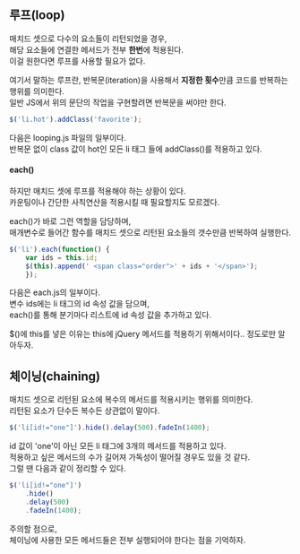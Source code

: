 ## 루프(loop)

<p>
매치드 셋으로 다수의 요소들이 리턴되었을 경우,<br />
해당 요소들에 연결한 메서드가 전부 <b>한번</b>에 적용된다.<br />
이걸 원한다면 루프를 사용할 필요가 없다.
</p>

<p>
여기서 말하는 루프란, 반복문(iteration)을 사용해서
<b>지정한 횟수</b>만큼 코드를 반복하는 행위를 의미한다.<br />
일반 JS에서 위의 문단의 작업을 구현할려면
반복문을 써야만 한다.
</p>

```javascript
$('li.hot').addClass('favorite');
```

<p>
다음은 looping.js 파일의 일부이다.<br />
반복문 없이 class 값이 hot인 모든 li 태그 들에 addClass()를 적용하고 있다.
</p>

#### each()

<p>
하지만 매치드 셋에 루프를 적용해야 하는 상황이 있다.<br />
카운팅이나 간단한 사칙연산을 적용시킬 때 필요할지도 모르겠다. 
</p>

<p>
each()가 바로 그런 역할을 담당하며,<br />
매개변수로 들어간 함수를 매치드 셋으로 리턴된 요소들의 갯수만큼 반복하여 실행한다. 
</p>

```javascript
$('li').each(function() {
    var ids = this.id;
    $(this).append(' <span class="order">' + ids + '</span>');
    });
```
<p>
다음은 each.js의 일부이다.<br />
변수 ids에는 li 태그의 id 속성 값을 담으며,<br />
each()를 통해 분기마다 리스트에 id 속성 값을 추가하고 있다.
</p>

<p>
$()에 this를 넣은 이유는
this에 jQuery 메서드를 적용하기 위해서이다.. 정도로만 알아두자.
</p>


## 체이닝(chaining)

<p>
매치드 셋으로 리턴된 요소에 복수의 메서드를 적용시키는 행위를 의미한다.<br />리턴된 요소가 단수든 복수든 상관없이 말이다.
</p>


```javascript
$('li[id!="one"]').hide().delay(500).fadeIn(1400);
```
<p>
id 값이 'one'이 아닌 모든 li 태그에 3개의 메서드를 적용하고 있다.<br />
적용하고 싶은 메서드의 수가 길어져 가독성이 떨어질 경우도 있을 것 같다.<br />그럴 땐 다음과 같이 정리할 수 있다.
</p>

```javascript
$('li[id!="one"]')
    .hide()
    .delay(500)
    .fadeIn(1400);
```

<p>
주의할 점으로,<br />체이닝에 사용한 모든 메서드들은 전부 실행되어야 한다는 점을 기억하자.
</p>
